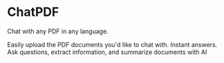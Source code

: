 # ChatPDF

Chat with any PDF in any language. 

Easily upload the PDF documents you'd like to chat with. Instant answers. Ask questions, extract information, and summarize documents with AI